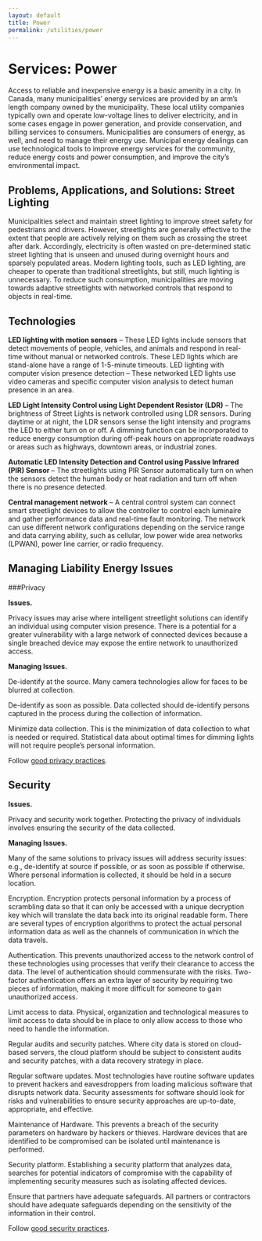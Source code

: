 ```yaml
---
layout: default
title: Power
permalink: /utilities/power
---
```

# Services: Power

Access to reliable and inexpensive energy is a basic amenity in a city. In Canada, many municipalities’ energy services are provided by an arm’s length company owned by the municipality.  These local utility companies typically own and operate low-voltage lines to deliver electricity, and in some cases engage in power generation, and provide conservation, and billing services to consumers. Municipalities are consumers of energy, as well, and need to manage their energy use. Municipal energy dealings can use technological tools to improve energy services for the community, reduce energy costs and power consumption, and improve the city’s environmental impact. 

## Problems, Applications, and Solutions: Street Lighting 

Municipalities select and maintain street lighting to improve street safety for pedestrians and drivers. However, streetlights are generally effective to the extent that people are actively relying on them such as crossing the street after dark. Accordingly, electricity is often wasted on pre-determined static street lighting that is unseen and unused during overnight hours and sparsely populated areas. Modern lighting tools, such as LED lighting, are cheaper to operate than traditional streetlights, but still, much lighting is unnecessary. To reduce such consumption, municipalities are moving towards adaptive streetlights with networked controls that respond to objects in real-time. 

## Technologies

**LED lighting with motion sensors** – These LED lights include sensors that detect movements of people, vehicles, and animals and respond in real-time without manual or networked controls. These LED lights which are stand-alone have a range of 1-5-minute timeouts. 
LED lighting with computer vision presence detection – These networked LED lights use video cameras and specific computer vision analysis to detect human presence in an area.  

**LED Light Intensity Control using Light Dependent Resistor (LDR)** – The brightness of Street Lights is network controlled using LDR sensors. During daytime or at night, the LDR sensors sense the light intensity and programs the LED to either turn on or off. A dimming function can be incorporated to reduce energy consumption during off-peak hours on appropriate roadways or areas such as highways, downtown areas, or industrial zones.

**Automatic LED Intensity Detection and Control using Passive Infrared (PIR) Sensor** – The streetlights using PIR Sensor automatically turn on when the sensors detect the human body or heat radiation and turn off when there is no presence detected. 

**Central management network** – A central control system can connect smart streetlight devices to allow the controller to control each luminaire and gather performance data and real-time fault monitoring. The network can use different network configurations depending on the service range and data carrying ability, such as cellular, low power wide area networks (LPWAN), power line carrier, or radio frequency.

## Managing Liability Energy Issues 

###Privacy 

**Issues.** 

Privacy issues may arise where intelligent streetlight solutions can identify an individual using computer vision presence. There is a potential for a greater vulnerability with a large network of connected devices because a single breached device may expose the entire network to unauthorized access.

**Managing Issues.**

De-identify at the source. Many camera technologies allow for faces to be blurred at collection. 

De-identify as soon as possible. Data collected should de-identify persons captured in the process during the collection of information.

Minimize data collection. This is the minimization of data collection to what is needed or required. Statistical data about optimal times for dimming lights will not require people’s personal information.

Follow [good privacy practices](https://cippic-ca.github.io/SmartCityToolkit/privacy.html).

## Security 

**Issues.** 

Privacy and security work together. Protecting the privacy of individuals involves ensuring the security of the data collected. <link to security page>

**Managing Issues.**

Many of the same solutions to privacy issues will address security issues:  e.g., de-identify at source if possible, or as soon as possible if otherwise.  Where personal information is collected, it should be held in a secure location.  

Encryption. Encryption protects personal information by a process of scrambling data so that it can only be accessed with a unique decryption key which will translate the data back into its original readable form. There are several types of encryption algorithms to protect the actual personal information data as well as the channels of communication in which the data travels.

Authentication. This prevents unauthorized access to the network control of these technologies using processes that verify their clearance to access the data. The level of authentication should commensurate with the risks. Two-factor authentication offers an extra layer of security by requiring two pieces of information, making it more difficult for someone to gain unauthorized access.

Limit access to data. Physical, organization and technological measures to limit access to data should be in place to only allow access to those who need to handle the information. 

Regular audits and security patches. Where city data is stored on cloud-based servers, the cloud platform should be subject to consistent audits and security patches, with a data recovery strategy in place. 

Regular software updates. Most technologies have routine software updates to prevent hackers and eavesdroppers from loading malicious software that disrupts network data. Security assessments for software should look for risks and vulnerabilities to ensure security approaches are up-to-date, appropriate, and effective. 

Maintenance of Hardware. This prevents a breach of the security parameters on hardware by hackers or thieves. Hardware devices that are identified to be compromised can be isolated until maintenance is performed.

Security platform. Establishing a security platform that analyzes data, searches for potential indicators of compromise with the capability of implementing security measures such as isolating affected devices.

Ensure that partners have adequate safeguards. All partners or contractors should have adequate safeguards depending on the sensitivity of the information in their control.

Follow [good security practices](https://cippic-ca.github.io/SmartCityToolkit/security.html).
